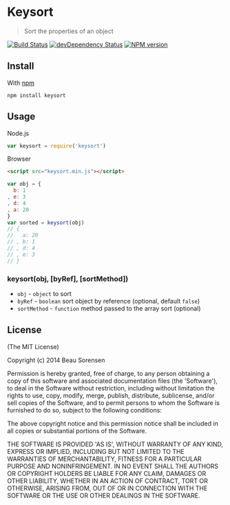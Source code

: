 Keysort
=======

> Sort the properties of an object

[![Build Status](https://secure.travis-ci.org/sorensen/keysort.js.png)](http://travis-ci.org/sorensen/keysort.js) 
[![devDependency Status](https://david-dm.org/sorensen/keysort.js.png)](https://david-dm.org/sorensen/keysort.js#info=dependencies)
[![NPM version](https://badge.fury.io/js/keysort.png)](http://badge.fury.io/js/keysort)


Install
-------

With [npm](https://npmjs.org)

```
npm install keysort
```


Usage
-----

Node.js

```js
var keysort = require('keysort')
```

Browser

```html
<script src="keysort.min.js"></script>
```

```js
var obj = {
  b: 1
, e: 3
, d: 4
, a: 20
}
var sorted = keysort(obj)
// {
//   a: 20
// , b: 1
// , d: 4
// , e: 3
// }
```

### keysort(obj, [byRef], [sortMethod])

* `obj` - `object` to sort
* `byRef` - `boolean` sort object by reference (optional, default `false`)
* `sortMethod` - `function` method passed to the array sort (optional)


License
-------

(The MIT License)

Copyright (c) 2014 Beau Sorensen

Permission is hereby granted, free of charge, to any person obtaining
a copy of this software and associated documentation files (the
'Software'), to deal in the Software without restriction, including
without limitation the rights to use, copy, modify, merge, publish,
distribute, sublicense, and/or sell copies of the Software, and to
permit persons to whom the Software is furnished to do so, subject to
the following conditions:

The above copyright notice and this permission notice shall be
included in all copies or substantial portions of the Software.

THE SOFTWARE IS PROVIDED 'AS IS', WITHOUT WARRANTY OF ANY KIND,
EXPRESS OR IMPLIED, INCLUDING BUT NOT LIMITED TO THE WARRANTIES OF
MERCHANTABILITY, FITNESS FOR A PARTICULAR PURPOSE AND NONINFRINGEMENT.
IN NO EVENT SHALL THE AUTHORS OR COPYRIGHT HOLDERS BE LIABLE FOR ANY
CLAIM, DAMAGES OR OTHER LIABILITY, WHETHER IN AN ACTION OF CONTRACT,
TORT OR OTHERWISE, ARISING FROM, OUT OF OR IN CONNECTION WITH THE
SOFTWARE OR THE USE OR OTHER DEALINGS IN THE SOFTWARE.